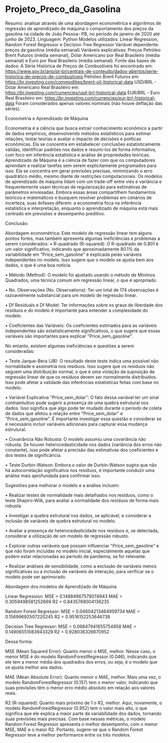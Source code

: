 # Projeto_Preco_da_Gasolina

Resumo: analisar através de uma abordagem econométrica e algoritmos de regressão de aprendizado de máquina o comportamento dos preços da gasolina na cidade de João Pessoa- PB, no período de janeiro de 2020 até junho de 2023.
Linguagem: Python
Modelos utilizados: Linear Regression, Random Forest Regressor e Decision Tree Regressor
Variável dependente: preços da gasolina (média semanal)
Variáveis explicativas: Preços Petróleo Brent Futuros (média semanal), Dólar Americano por Real Brasileiro (média semanal) e Euro por Real Brasileiro (média semanal).
Fonte das bases de dados:
A Série Histórica de Preços de Combustíveis foi encontrado em: https://www.gov.br/anp/pt-br/centrais-de-conteudo/dados-abertos/serie-historica-de-precos-de-combustiveis
Petróleo Brent Futuros em: https://br.investing.com/commodities/brent-oil-historical-data
USD/BRL - Dólar Americano Real Brasileiro em: https://br.investing.com/currencies/usd-brl-historical-data
EUR/BRL - Euro Real Brasileiro em: https://br.investing.com/currencies/eur-brl-historical-data
Foram considerados apenas valores nominais (não houve deflação das séries).

Econometria e Aprendizado de Máquina

Econometria é a ciência que busca extrair conhecimento econômico a partir de dados empíricos, desenvolvendo métodos estatísticos para estimar relações, testar teorias e avaliar o impacto de decisões e políticas econômicas. Ela se concentra em estabelecer conclusões estatisticamente válidas, identificar padrões nos dados e resumi-los de forma informativa, com foco em inferência estatística e análise de propriedades teóricas.
Aprendizado de Máquina é a ciência de fazer com que os computadores aprendam a realizar tarefas sem serem explicitamente programados para isso. Ela se concentra em gerar previsões precisas, minimizando o erro quadrático médio, mesmo diante de restrições computacionais. Os modelos de aprendizado de máquina lidam com um trade-off entre viés e variância e frequentemente usam técnicas de regularização para estimativas de parâmetros enviesadas.
Embora essas áreas compartilhem fundamentos teóricos e matemáticos e busquem resolver problemas em cenários de incerteza, suas ênfases diferem: a econometria foca na inferência estatística e interpretação, enquanto o aprendizado de máquina está mais centrado em previsões e desempenho preditivo.

Conclusão:

Abordagem econométrica: 
Este modelo de regressão linear tem alguns pontos fortes, mas também apresenta algumas ineficiências e problemas a serem considerados:
•	R-quadrado (R-squared): O R-quadrado de 0.801 é um valor significativo, indicando que aproximadamente 80.1% da variabilidade em "Price_sem_gasoline" é explicada pelas variáveis independentes no modelo. Isso sugere que o modelo se ajusta bem aos dados, o que é uma boa notícia.

•	Método (Method): O modelo foi ajustado usando o método de Mínimos Quadrados, uma técnica comum em regressão linear, o que é apropriado.

•	No. Observações (No. Observations): Ter um total de 174 observações é razoavelmente substancial para um modelo de regressão linear.

•	Df Residuals e Df Model: Ter informações sobre os graus de liberdade dos resíduos e do modelo é importante para entender a complexidade do modelo.

•	Coeficientes das Variáveis: Os coeficientes estimados para as variáveis independentes são estatisticamente significativos, o que sugere que essas variáveis são importantes para explicar "Price_sem_gasoline".

No entanto, existem algumas ineficiências e questões a serem consideradas:

•	Teste Jarque-Bera (JB): O resultado deste teste indica uma possível não normalidade e assimetria nos resíduos. Isso sugere que os resíduos não seguem uma distribuição normal, o que é uma violação da suposição da regressão linear de que os resíduos devem ser normalmente distribuídos. Isso pode afetar a validade das inferências estatísticas feitas com base no modelo.

•	Variável Explicativa "Price_sem_dolar": O fato dessa variável ter um sinal contraintuitivo pode sugerir a presença de uma quebra estrutural nos dados. Isso significa que algo pode ter mudado durante o período de coleta de dados que afetou a relação entre "Price_sem_dolar" e "Price_sem_gasoline". É importante investigar essa questão e considerar se é necessário incluir variáveis adicionais para capturar essa mudança estrutural.

•	Covariância Não Robusta: O modelo assumiu uma covariância não robusta. Se houver heterocedasticidade nos dados (variância dos erros não constante), isso pode afetar a precisão das estimativas dos coeficientes e dos testes de significância.

•	Teste Durbin-Watson: Embora o valor de Durbin-Watson sugira que não há autocorrelação significativa nos resíduos, é importante conduzir uma análise mais aprofundada para confirmar isso.

Sugestões para melhorar o modelo e a análise incluem:

•	Realizar testes de normalidade mais detalhados nos resíduos, como o teste Shapiro-Wilk, para avaliar a normalidade dos resíduos de forma mais robusta.

•	Investigar a quebra estrutural nos dados, se aplicável, e considerar a inclusão de variáveis de quebra estrutural no modelo.

•	Avaliar a presença de heterocedasticidade nos resíduos e, se detectada, considerar a utilização de um modelo de regressão robusto.

•	Explorar outras variáveis que possam influenciar "Price_sem_gasoline" e que não foram incluídas no modelo inicial, especialmente aquelas que podem estar relacionadas ao período de pandemia, se for relevante.

•	Realizar análises de sensibilidade, como a exclusão de variáveis menos significativas ou a inclusão de variáveis de interação, para verificar se o modelo pode ser aprimorado.

Abordagem dos modelos de Aprendizado de Máquina

Linear Regression:
MSE = 0.14884967579074943
MAE = 0.3059498581252669
R2 = 0.8435768004136235

Random Forest Regressor:
MSE = 0.04604213464959734
MAE = 0.15699692507220245
R2 = 0.9516152253646738

Decision Tree Regressor:
MSE = 0.06847941655754958
MAE = 0.14906551083943329
R2 = 0.928036326670952

Dessa forma:

MSE (Mean Squared Error): Quanto menor o MSE, melhor. Nesse caso, o menor MSE é do modelo RandomForestRegressor (0.046), indicando que ele tem a menor média dos quadrados dos erros, ou seja, é o modelo que se ajusta melhor aos dados.

MAE (Mean Absolute Error): Quanto menor o MAE, melhor. Mais uma vez, o modelo RandomForestRegressor (0.157) tem o menor valor, indicando que suas previsões têm o menor erro médio absoluto em relação aos valores reais.

R2 (R-squared): Quanto mais próximo de 1 o R2, melhor. Aqui, novamente, o modelo RandomForestRegressor (0.952) tem o valor mais alto, o que significa que ele explica a maior parte da variabilidade dos dados, tornando suas previsões mais precisas.
Com base nessas métricas, o modelo Random Forest Regressor apresenta o melhor desempenho, com o menor MSE, MAE e o maior R2. Portanto, sugere-se que o Random Forest Regressor teve a melhor performance entre os três modelos.


